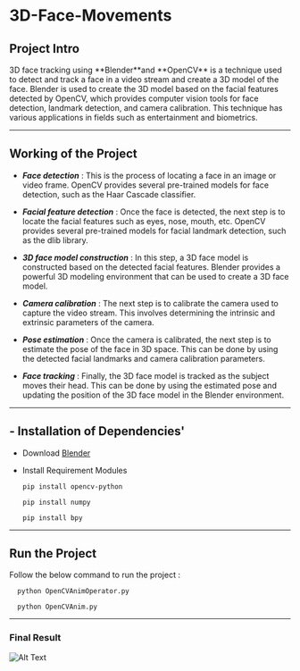 # 3D-Face-Movements

## Project Intro
<p>3D face tracking using **Blender**and **OpenCV** is a technique used to detect and track a face in a video stream and create a 3D model of the face. Blender is used to create the 3D model based on the facial features detected by OpenCV, which provides computer vision tools for face detection, landmark detection, and camera calibration. This technique has various applications in fields such as entertainment and biometrics.</p>

--- 
## Working of the Project
- ***Face detection*** : This is the process of locating a face in an image or video frame. OpenCV provides several pre-trained models for face detection, such as the Haar Cascade classifier.

- ***Facial feature detection*** : Once the face is detected, the next step is to locate the facial features such as eyes, nose, mouth, etc. OpenCV provides several pre-trained models for facial landmark detection, such as the dlib library.

- ***3D face model construction*** : In this step, a 3D face model is constructed based on the detected facial features. Blender provides a powerful 3D modeling environment that can be used to create a 3D face model.

- ***Camera calibration*** : The next step is to calibrate the camera used to capture the video stream. This involves determining the intrinsic and extrinsic parameters of the camera.

- ***Pose estimation*** : Once the camera is calibrated, the next step is to estimate the pose of the face in 3D space. This can be done by using the detected facial landmarks and camera calibration parameters.

- ***Face tracking*** : Finally, the 3D face model is tracked as the subject moves their head. This can be done by using the estimated pose and updating the position of the 3D face model in the Blender environment.

---
## - Installation of Dependencies'

* Download [Blender](https://www.blender.org/download/)
* Install Requirement Modules

      pip install opencv-python

      pip install numpy

      pip install bpy

---

## Run the Project

Follow the below command to run the project :

      python OpenCVAnimOperator.py

      python OpenCVAnim.py

---
### Final Result

![Alt Text](3D-Face-Movements.gif)
